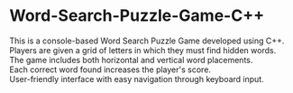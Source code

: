 # Word-Search-Puzzle-Game-C++

This is a console-based Word Search Puzzle Game developed using C++.  
Players are given a grid of letters in which they must find hidden words.  
The game includes both horizontal and vertical word placements.  
Each correct word found increases the player's score.  
User-friendly interface with easy navigation through keyboard input.  

